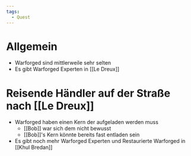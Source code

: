 ```yaml
---
tags:
  - Quest
---
```


# Allgemein
- Warforged sind mittlerweile sehr selten
- Es gibt Warforged Experten in [[Le Dreux]]
# Reisende Händler auf der Straße nach [[Le Dreux]] 
- Warforged haben einen Kern der aufgeladen werden muss
	- [[Bob]] war sich dem nicht bewusst
	- [[Bob]]'s Kern könnte bereits fast entladen sein
- Es gibt noch mehr Warforged Experten und Restaurierte Warforged in [[Khul Bredan]]